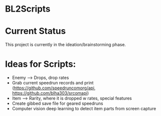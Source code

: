 # BL2Scripts



# Current Status
This project is currently in the ideation/brainstorming phase.



# Ideas for Scripts:
* Enemy --> Drops, drop rates
* Grab current speedrun records and print (https://github.com/speedruncomorg/api, https://github.com/blha303/srcomapi)
* Item --> Rarity, where it is dropped w rates, special features
* Create gibbed save file for geared speedruns
* Computer vision deep learning to detect item parts from screen capture
